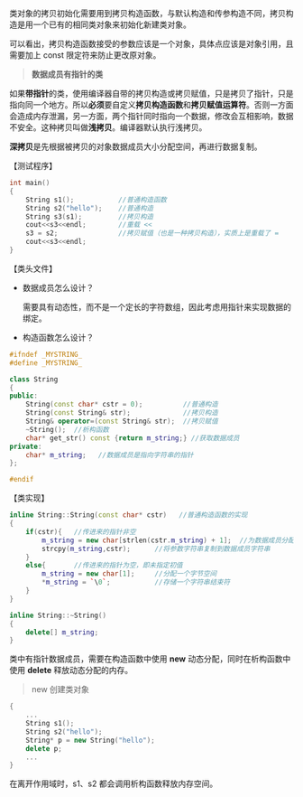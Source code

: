 类对象的拷贝初始化需要用到拷贝构造函数，与默认构造和传参构造不同，拷贝构造是用一个已有的相同类对象来初始化新建类对象。

可以看出，拷贝构造函数接受的参数应该是一个对象，具体点应该是对象引用，且需要加上 const 限定符来防止更改原对象。



> **数据成员有指针的类**



如果**带指针**的类，使用编译器自带的拷贝构造或拷贝赋值，只是拷贝了指针，只是指向同一个地方。所以**必须**要自定义**拷贝构造函数**和**拷贝赋值运算符**。否则一方面会造成内存泄漏，另一方面，两个指针同时指向一个数据，修改会互相影响，数据不安全。这种拷贝叫做**浅拷贝**。编译器默认执行浅拷贝。

**深拷贝**是先根据被拷贝的对象数据成员大小分配空间，再进行数据复制。



【测试程序】

```c++
int main()
{
    String s1();           //普通构造函数
    String s2("hello");    //普通构造
    String s3(s1);         //拷贝构造
    cout<<s3<<endl;        //重载 <<
    s3 = s2;               //拷贝赋值（也是一种拷贝构造），实质上是重载了 =
    cout<<s3<<endl;
}
```



【类头文件】

* 数据成员怎么设计？

    需要具有动态性，而不是一个定长的字符数组，因此考虑用指针来实现数据的绑定。

* 构造函数怎么设计？



```c++
#ifndef _MYSTRING_
#define _MYSTRING_

class String
{
public:
    String(const char* cstr = 0);          //普通构造
    String(const String& str);             //拷贝构造
    String& operator=(const String& str);  //拷贝赋值
    ~String();  //析构函数
    char* get_str() const {return m_string;} //获取数据成员
private:
    char* m_string;   //数据成员是指向字符串的指针
};

#endif
```



【类实现】

```c++
inline String::String(const char* cstr)   //普通构造函数的实现
{
    if(cstr){   //传进来的指针非空
        m_string = new char[strlen(cstr.m_string) + 1];  //为数据成员分配空间
        strcpy(m_string,cstr);      //将参数字符串复制到数据成员字符串
    }
    else{       //传进来的指针为空，即未指定初值
        m_string = new char[1];     //分配一个字节空间
        *m_string = `\0`;           //存储一个字符串结束符
    }
}

inline String::~String()
{
    delete[] m_string;
}
```



类中有指针数据成员，需要在构造函数中使用 **new** 动态分配，同时在析构函数中使用 **delete** 释放动态分配的内存。



> new 创建类对象

```c++
{
    ...
    String s1();
    String s2("hello");
    String* p = new String("hello");
    delete p;
    ...
}
```

在离开作用域时，s1、s2 都会调用析构函数释放内存空间。